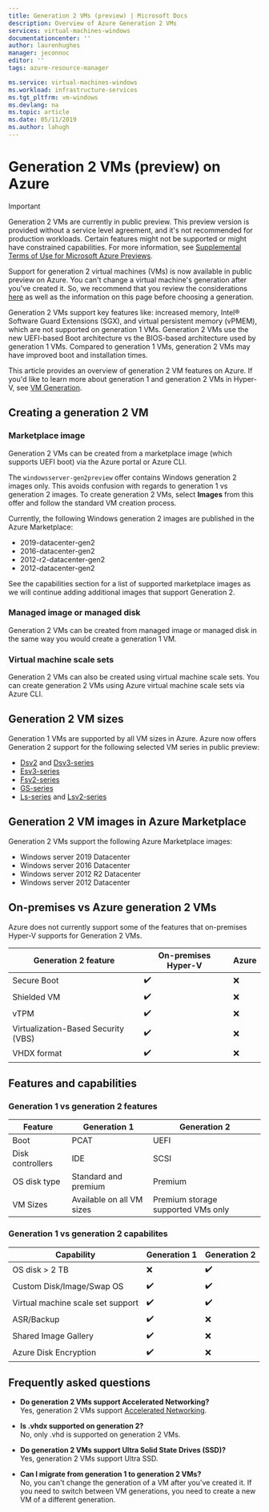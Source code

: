 ```yaml
---
title: Generation 2 VMs (preview) | Microsoft Docs
description: Overview of Azure Generation 2 VMs
services: virtual-machines-windows
documentationcenter: ''
author: laurenhughes
manager: jeconnoc
editor: ''
tags: azure-resource-manager

ms.service: virtual-machines-windows
ms.workload: infrastructure-services
ms.tgt_pltfrm: vm-windows
ms.devlang: na
ms.topic: article
ms.date: 05/11/2019
ms.author: lahugh
---
```


# Generation 2 VMs (preview) on Azure

> [!IMPORTANT]
> Generation 2 VMs are currently in public preview.
> This preview version is provided without a service level agreement, and it's not recommended for production workloads. Certain features might not be supported or might have constrained capabilities.
> For more information, see [Supplemental Terms of Use for Microsoft Azure Previews](https://azure.microsoft.com/support/legal/preview-supplemental-terms/).

Support for generation 2 virtual machines (VMs) is now available in public preview on Azure. You can't change a virtual machine's generation after you've created it. So, we recommend that you review the considerations [here](https://docs.microsoft.com/windows-server/virtualization/hyper-v/plan/should-i-create-a-generation-1-or-2-virtual-machine-in-hyper-v) as well as the information on this page before choosing a generation.

Generation 2 VMs support key features like: increased memory, Intel® Software Guard Extensions (SGX), and virtual persistent memory (vPMEM), which are not supported on generation 1 VMs. Generation 2 VMs use the new UEFI-based Boot architecture vs the BIOS-based architecture used by generation 1 VMs. Compared to generation 1 VMs, generation 2 VMs may have improved boot and installation times.

This article provides an overview of generation 2 VM features on Azure. If you'd like to learn more about generation 1 and generation 2 VMs in Hyper-V, see [VM Generation](https://docs.microsoft.com/windows-server/virtualization/hyper-v/plan/should-i-create-a-generation-1-or-2-virtual-machine-in-hyper-v).

## Creating a generation 2 VM

### Marketplace image

Generation 2 VMs can be created from a marketplace image (which supports UEFI boot) via the Azure portal or Azure CLI.

The `windowsserver-gen2preview` offer contains Windows generation 2 images only. This avoids confusion with regards to generation 1 vs generation 2 images. To create generation 2 VMs, select **Images** from this offer and follow the standard VM creation process.

Currently, the following Windows generation 2 images are published in the Azure Marketplace:

* 2019-datacenter-gen2
* 2016-datacenter-gen2
* 2012-r2-datacenter-gen2
* 2012-datacenter-gen2

See the capabilities section for a list of supported marketplace images as we will continue adding additional images that support Generation 2.

### Managed image or managed disk

Generation 2 VMs can be created from managed image or managed disk in the same way you would create a generation 1 VM.

### Virtual machine scale sets

Generation 2 VMs can also be created using virtual machine scale sets. You can create generation 2 VMs using Azure virtual machine scale sets via Azure CLI.

## Generation 2 VM sizes

Generation 1 VMs are supported by all VM sizes in Azure. Azure now offers Generation 2 support for the following selected VM series in public preview:

* [Dsv2](/sizes-general.md#dsv2-series) and [Dsv3-series](/sizes-general.md#dsv3-series-1)
* [Esv3-series](/sizes-memory.md#esv3-series)
* [Fsv2-series](/sizes-compute.md#fsv2-series-1)
* [GS-series](/sizes-memory.md#gs-series)
* [Ls-series](/sizes-storage.md#ls-series) and [Lsv2-series](/sizes-storage.md#lsv2-series)

## Generation 2 VM images in Azure Marketplace

Generation 2 VMs support the following Azure Marketplace images:

* Windows server 2019 Datacenter
* Windows server 2016 Datacenter
* Windows server 2012 R2 Datacenter
* Windows server 2012 Datacenter

## On-premises vs Azure generation 2 VMs

Azure does not currently support some of the features that on-premises Hyper-V supports for Generation 2 VMs.

| Generation 2 feature                | On-premises Hyper-V | Azure |
|-------------------------------------|---------------------|-------|
| Secure Boot                         | :heavy_check_mark:  | :x:   |
| Shielded VM                         | :heavy_check_mark:  | :x:   |
| vTPM                                | :heavy_check_mark:  | :x:   |
| Virtualization-Based Security (VBS) | :heavy_check_mark:  | :x:   |
| VHDX format                         | :heavy_check_mark:  | :x:   |

## Features and capabilities

### Generation 1 vs generation 2 features

| Feature | Generation 1 | Generation 2 |
|---------|--------------|--------------|
| Boot             | PCAT                      | UEFI                               |
| Disk controllers | IDE                       | SCSI                               |
| OS disk type     | Standard and premium      | Premium                            |
| VM Sizes         | Available on all VM sizes | Premium storage supported VMs only |

### Generation 1 vs generation 2 capabilites

| Capability | Generation 1 | Generation 2 |
|------------|--------------|--------------|
| OS disk > 2 TB                    | :x:                        | :heavy_check_mark: |
| Custom Disk/Image/Swap OS         | :heavy_check_mark:         | :heavy_check_mark: |
| Virtual machine scale set support | :heavy_check_mark:         | :heavy_check_mark: |
| ASR/Backup                        | :heavy_check_mark:         | :x:                |
| Shared Image Gallery              | :heavy_check_mark:         | :x:                |
| Azure Disk Encryption             | :heavy_check_mark:         | :x:                |

## Frequently asked questions

* **Do generation 2 VMs support Accelerated Networking?**  
    Yes, generation 2 VMs support [Accelerated Networking](../../virtual-network/create-vm-accelerated-networking-cli.md).

* **Is .vhdx supported on generation 2?**  
    No, only .vhd is supported on generation 2 VMs.

* **Do generation 2 VMs support Ultra Solid State Drives (SSD)?**  
    Yes, generation 2 VMs support Ultra SSD.

* **Can I migrate from generation 1 to generation 2 VMs?**  
    No, you can't change the generation of a VM after you've created it. If you need to switch between VM generations, you need to create a new VM of a different generation.